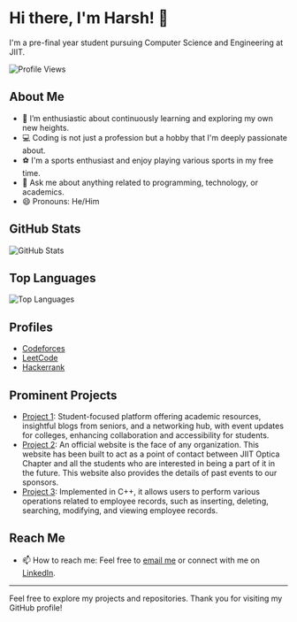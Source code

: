 # Hi there, I'm Harsh! 👋

I'm a pre-final year student pursuing Computer Science and Engineering at JIIT.

![Profile Views](https://komarev.com/ghpvc/?username=HarshSharma20503&label=PROFILE+VIEWS&color=blue&style=plastic)

## About Me

- 🌱 I’m enthusiastic about continuously learning and exploring my own new heights.
- 💻 Coding is not just a profession but a hobby that I'm deeply passionate about.
- ⚽ I'm a sports enthusiast and enjoy playing various sports in my free time.
- 💬 Ask me about anything related to programming, technology, or academics.
- 😄 Pronouns: He/Him

## GitHub Stats

![GitHub Stats](https://github-readme-stats.vercel.app/api?username=HarshSharma20503&show_icons=true&hide_border=true&&count_private=true&include_all_commits=true)

## Top Languages

![Top Languages](https://github-readme-stats.vercel.app/api/top-langs/?username=HarshSharma20503&layout=compact&show_icons=true)

## Profiles

- [Codeforces](https://codeforces.com/profile/XoXoHarsh)
- [LeetCode](https://leetcode.com/XoXoHarsh/)
- [Hackerrank](https://www.hackerrank.com/harshsharma20503)

## Prominent Projects

- [Project 1](https://github.com/HarshSharma20503/Concadmic): Student-focused platform offering academic resources, insightful blogs from seniors, and a networking hub, with event updates for colleges, enhancing collaboration and accessibility for students.
- [Project 2](https://github.com/jiitopticachapter/optica-website-2023): An official website is the face of any organization. This website has been built to act as a point of contact between JIIT Optica Chapter and all the students who are interested in being a part of it in the future. This website also provides the details of past events to our sponsors.
- [Project 3](https://github.com/HarshSharma20503/Employee-Record-Management-System): Implemented in C++, it allows users to perform various operations related to employee records, such as inserting, deleting, searching, modifying, and viewing employee records.

## Reach Me

- 📫 How to reach me: Feel free to [email me](mailto:harshsharma20503@gmail.com) or connect with me on [LinkedIn](https://www.linkedin.com/in/harshsharma20503/).

---

Feel free to explore my projects and repositories. Thank you for visiting my GitHub profile!

